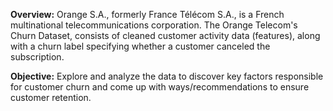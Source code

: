 **Overview:**
Orange S.A., formerly France Télécom S.A., is a French multinational telecommunications corporation. The Orange Telecom's Churn Dataset, consists of cleaned customer activity data (features), along with a churn label specifying whether a customer canceled the subscription.

**Objective:**
Explore and analyze the data to discover key factors responsible for customer churn and come up with ways/recommendations to ensure customer retention.
